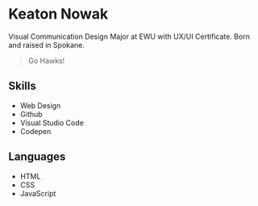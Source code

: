 # Keaton Nowak

Visual Communication Design Major at EWU with UX/UI Certificate. Born and raised in Spokane.

> Go Hawks!

## Skills
* Web Design
* Github
* Visual Studio Code
* Codepen

## Languages 
* HTML
* CSS
* JavaScript
